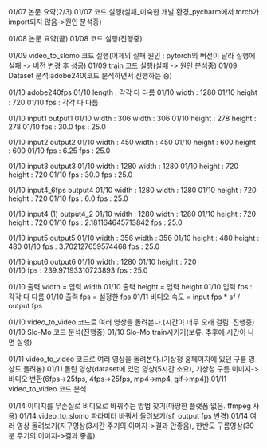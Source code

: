 01/07 논문 요약(2/3)
01/07 코드 실행(실패_미숙한 개발 환경_pycharm에서 torch가 import되지 않음->원인 분석중)

01/08 논문 요약(끝)
01/08 코드 실행(진행중)

01/09 video_to_slomo 코드 실행(어제의 실패 원인 : pytorch의 버전이 달라 실행에 실패 -> 버전 변경 후 성공)
01/09 train 코드 실행(실패 -> 원인 분석중)
01/09 Dataset 분석:adobe240(코드 분석하면서 진행하는 중)

01/10 adobe240fps
01/10 length : 각각 다 다름
01/10 width : 1280
01/10 height : 720
01/10 fps : 각각 다 다름
 
01/10 input1		      	output1
01/10 width :  306	 	width :  306
01/10 height :  278		height :  278
01/10 fps :  30.0	  	fps :  25.0

01/10 input2	      		output2
01/10 width :  450	 	width :  450
01/10 height :  600		height :  600
01/10 fps :  6.25	  	fps :  25.0

01/10 input3		      	output3
01/10 width :  1280		width :  1280
01/10 height :  720		height :  720
01/10 fps : 30.0		   fps :  25.0

01/10 input4_6fps	  	output4
01/10 width :  1280		width :  1280
01/10 height :  720		height :  720
01/10 fps : 6.0		   	fps :  25.0

01/10 input4 (1)	   	output4_2
01/10 width :  1280		width :  1280
01/10 height :  720		height :  720
01/10 fps : 2.181164645713842	fps :  25.0

01/10 input5		      	output5
01/10 width :  356	 	width :  356
01/10 height :  480		height :  480
01/10 fps : 3.702127659574468	fps :  25.0

01/10 input6		      	output6
01/10 width :  1280
01/10 height :  720		
01/10 fps :  239.97193310723893	fps :  25.0

01/10 출력 width = 입력 width
01/10 출력 height = 입력 height
01/10 입력 fps : 각각 다 다름
01/10 출력 fps = 설정한 fps
01/11 비디오 속도 = input fps * sf / output fps

01/10 video_to_video 코드로 여러 영상을 돌려본다.(시간이 너무 오래 걸림. 진행중)
01/10 Slo-Mo 코드 분석(진행중)
01/10 Slo-Mo train시키기(보류. 추후에 시간이 나면 실행)

01/11 video_to_video 코드로 여러 영상을 돌려본다.(기상청 홈페이지에 있던 구름 영상도 돌려봄)
01/11 돌린 영상(dataset에 있던 영상(5시간 소요), 기상청 구름 이미지->비디오 변환(6fps->25fps, 4fps->25fps, mp4->mp4, gif->mp4))
01/11 video_to_video 코드 분석

01/14 이미지를 무손실로 비디오로 바꿔주는 방법 찾기(마땅한 플랫폼 없음. ffmpeg 사용)
01/14 video_to_slomo 파라미터 바꿔서 돌려보기(sf, output fps 변경)
01/14 여러 영상 돌려보기(지구영상(3시간 주기의 이미지->결과 안좋음), 한반도 구름영상(30분 주기의 이미지->결과 좋음)
